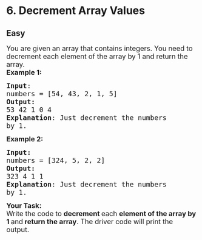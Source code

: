 # 6. Decrement Array Values
## Easy 
<div class="problem-statement">
                <p></p><p><span style="font-size:18px">You are given an array that contains integers. You need to decrement each element of the array by 1 and return the array.<br>
<strong>Example 1:</strong></span></p>

<pre><span style="font-size:18px"><strong>Input</strong>:
numbers = [54, 43, 2, 1, 5]
<strong>Output:</strong> 
53 42 1 0 4
<strong>Explanation</strong>: Just decrement the numbers
by 1.
</span></pre>

<p><span style="font-size:18px"><strong>Example 2:</strong></span></p>

<pre><span style="font-size:18px"><strong>Input:</strong>
numbers = [324, 5, 2, 2]
<strong>Output:
</strong>323 4 1 1
<strong>Explanation</strong>: Just decrement the numbers
by 1.
</span></pre>

<p><span style="font-size:18px"><strong>Your Task:&nbsp; </strong><br>
Write the code to <strong>decrement </strong>each <strong>element of the array by 1 </strong>and<strong> return the array</strong>. The driver code will print the output.</span></p>
 <p></p>
            </div>